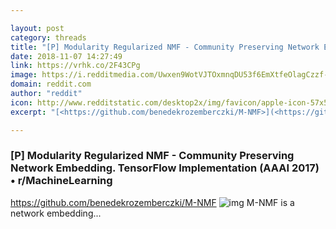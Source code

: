 ```yaml
---

layout: post
category: threads
title: "[P] Modularity Regularized NMF - Community Preserving Network Embedding. TensorFlow Implementation (AAAI 2017)"
date: 2018-11-07 14:27:49
link: https://vrhk.co/2F43CPg
image: https://i.redditmedia.com/Uwxen9WotVJTOxmnqDU53f6EmXtfeOlagCzzf-zG-U4.jpg?w=320&s=b54e9b861ce829ceb00bada9171b4c2e
domain: reddit.com
author: "reddit"
icon: http://www.redditstatic.com/desktop2x/img/favicon/apple-icon-57x57.png
excerpt: "[<https://github.com/benedekrozemberczki/M-NMF>](<https://github.com/benedekrozemberczki/M-NMF>) ![img](9lli45lktww11) M-NMF is a network embedding..."

---
```


### [P] Modularity Regularized NMF - Community Preserving Network Embedding. TensorFlow Implementation (AAAI 2017) • r/MachineLearning

[<https://github.com/benedekrozemberczki/M-NMF>](<https://github.com/benedekrozemberczki/M-NMF>) ![img](9lli45lktww11) M-NMF is a network embedding...